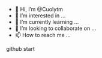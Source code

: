 - 👋 Hi, I’m @Cuolytm
- 👀 I’m interested in ...
- 🌱 I’m currently learning ...
- 💞️ I’m looking to collaborate on ...
- 📫 How to reach me ...

<!---
Cuolytm/Cuolytm is a ✨ special ✨ repository because its `README.md` (this file) appears on your GitHub profile.
You can click the Preview link to take a look at your changes.
--->github start
